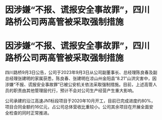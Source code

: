 # 因涉嫌“不报、谎报安全事故罪”，四川路桥公司两高管被采取强制措施

# 因涉嫌“不报、谎报安全事故罪”，四川路桥公司两高管被采取强制措施

四川路桥9月3日公告，公司于2023年9月3日从公司副董事长、总经理陈良春及副总经理张建明的家属获悉，陈良春、张建明在凉山州金阳县“8.21”山洪灾害中，因涉嫌“不报、谎报安全事故罪”已被公安机关依法采取强制措施。目前，上述高管人员的职责由其他管理层代行，预计不会对公司生产经营产生重大影响。

公司承建的沿江高速JN1标段项目于2020年10月开工，目前已完成进度约80%，项目合同金额约16亿元，占公司总体营收比重较小。公司其余项目在开展全面安全检查的同时正常推进。

